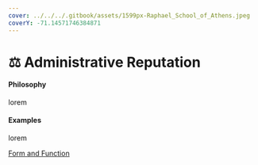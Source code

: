 ```yaml
---
cover: ../../../.gitbook/assets/1599px-Raphael_School_of_Athens.jpeg
coverY: -71.14571746384871
---
```


# ⚖️ Administrative Reputation

#### Philosophy

lorem

#### Examples

lorem

[Form and Function](../../../blue-paper/form-and-function-template.md)
